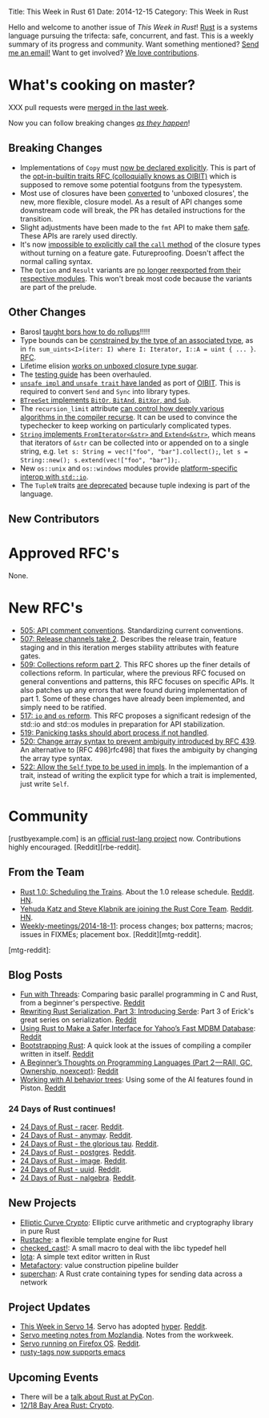 Title: This Week in Rust 61
Date: 2014-12-15
Category: This Week in Rust

Hello and welcome to another issue of *This Week in Rust*!
[Rust](http://rust-lang.org) is a systems language pursuing the trifecta:
safe, concurrent, and fast. This is a weekly summary of its progress and
community. Want something mentioned? [Send me an
email!](mailto:corey@octayn.net?subject=This%20Week%20in%20Rust%20Suggestion)
Want to get involved? [We love
contributions](https://github.com/mozilla/rust/wiki/Note-guide-for-new-contributors).

# What's cooking on master?

XXX pull requests were [merged in the last week][1].

[1]: https://github.com/rust-lang/rust/pulls?q=is%3Apr+is%3Amerged+updated%3A2014-12-08..2014-12-15

Now you can follow breaking changes *[as they happen][BitRust]*!

[BitRust]: http://bitrust.octarineparrot.com/

## Breaking Changes

* Implementations of `Copy` must [now be declared
  explicitly][optin]. This is part of the [opt-in-builtin traits RFC
  (colloquially knows as OIBIT)][optin-rfc] which is supposed to
  remove some potential footguns from the typesystem.
* Most use of closures have been [converted][unboxed] to 'unboxed
  closures', the new, more flexible, closure model. As a result of API
  changes some downstream code will break, the PR has detailed
  instructions for the transition.
* Slight adjustments have been made to the `fmt` API to make them
  [safe][fmt]. These APIs are rarely used directly.
* It's now [impossible to explicitly call the `call` method][call] of
  the closure types without turning on a feature
  gate. Futureproofing. Doesn't affect the normal calling syntax.
* The `Option` and `Result` variants are [no longer reexported from
  their respective modules][reexp]. This won't break most code
  because the variants are part of the prelude.

[optin]: https://github.com/rust-lang/rust/pull/19566
[optin-rfc]: https://github.com/rust-lang/rfcs/blob/master/text/0019-opt-in-builtin-traits.md
[fmt]: https://github.com/rust-lang/rust/pull/19506
[call]: https://github.com/rust-lang/rust/pull/19587
[reexp]: https://github.com/rust-lang/rust/pull/19653
[unboxed]: https://github.com/rust-lang/rust/pull/19467

## Other Changes

* Barosl [taught bors how to do rollups][rollup]!!!!!
* Type bounds can be [constrained by the type of an associated
  type][assoc-eq], as in `fn sum_uints<I>(iter: I) where I: Iterator,
  I::A = uint { ... }`. [RFC][assoc-eq-rfc].
* Lifetime elision [works on unboxed closure type sugar][sugar].
* The [testing guide][testing] has been overhauled.
* [`unsafe impl` and `unsafe trait` have landed][unsafe] as port of
  [OIBIT][oibit-rfc]. This is required to convert `Send` and `Sync`
  into library types.
* [`BTreeSet` implements `BitOr`, `BitAnd`, `BitXor`, and `Sub`][btreeset].
* The `recursion_limit` attribute [can control how deeply various
  algorithms in the compiler recurse][recur]. It can be used to
  convince the typechecker to keep working on particularly complicated
  types.
* [`String` implements `FromIterator<&str>` and
  `Extend<&str>`][extend], which means that iterators of `&str` can be
  collected into or appended on to a single string, e.g. `let s:
  String = vec!["foo", "bar"].collect();`, `let s = String::new();
  s.extend(vec!["foo", "bar"]);`.
* New `os::unix` and `os::windows` modules provide [platform-specific
  interop with `std::io`][io].
* The `TupleN` traits [are deprecated][tuplen] because tuple indexing
  is part of the language.

[testing]: http://doc.rust-lang.org/guide-testing.html
[sugar]: https://github.com/rust-lang/rust/pull/19589
[recur]: https://github.com/rust-lang/rust/pull/19466
[btreeset]: https://github.com/rust-lang/rust/pull/19514
[extend]: https://github.com/rust-lang/rust/pull/19626
[io]: https://github.com/rust-lang/rust/pull/19169
[assoc-eq]: https://github.com/rust-lang/rust/pull/19391
[assoc-eq-rfc]: https://github.com/rust-lang/rfcs/blob/master/text/0195-associated-items.md#constraining-associated-types
[tuplen]: https://github.com/rust-lang/rust/pull/19677
[unsafe]: https://github.com/rust-lang/rust/pull/19703
[oibit-rfc]: https://github.com/rust-lang/rfcs/blob/master/text/0019-opt-in-builtin-traits.md
[rollup]: https://github.com/graydon/bors/pull/47

## New Contributors



# Approved RFC's

None.

# New RFC's

* [505: API comment conventions][rfc505]. Standardizing current
  conventions.
* [507: Release channels take 2][rfc507]. Describes the release train,
  feature staging and in this iteration merges stability attributes
  with feature gates.
* [509: Collections reform part 2][rfc509]. This RFC shores up the
  finer details of collections reform. In particular, where the
  previous RFC focused on general conventions and patterns, this RFC
  focuses on specific APIs. It also patches up any errors that were
  found during implementation of part 1. Some of these changes have
  already been implemented, and simply need to be ratified.
* [517: `io` and `os` reform][rfc517]. This RFC proposes a significant
  redesign of the std::io and std::os modules in preparation for API
  stabilization.
* [519: Panicking tasks should abort process if not handled][rfc519].
* [520: Change array syntax to prevent ambiguity introduced by RFC
  439][rfc520]. An alternative to [RFC 498]rfc498] that fixes the
  ambiguity by changing the array type syntax.
* [522: Allow the `Self` type to be used in impls][rfc522]. In the
  implemantion of a trait, instead of writing the explicit type for
  which a trait is implemented, just write `Self`.

[rfc498]: https://github.com/rust-lang/rfcs/pull/498
[rfc505]: https://github.com/rust-lang/rfcs/pull/505
[rfc507]: https://github.com/rust-lang/rfcs/pull/507
[rfc509]: https://github.com/rust-lang/rfcs/pull/509
[rfc517]: https://github.com/rust-lang/rfcs/pull/517
[rfc519]: https://github.com/rust-lang/rfcs/pull/519
[rfc520]: https://github.com/rust-lang/rfcs/pull/520
[rfc522]: https://github.com/rust-lang/rfcs/pull/522

# Community

[rustbyexample.com] is an [official rust-lang project][rbe]
now. Contributions highly encouraged. [Reddit][rbe-reddit].

[rbe]: https://github.com/rust-lang/rust-by-example
[rde-reddit]: https://www.reddit.com/r/rust/comments/2onzq0/rust_by_example_has_been_transferred_to_rustlang/

## From the Team

* [Rust 1.0: Scheduling the Trains][trains]. About the 1.0 release
  schedule. [Reddit][trains-reddit]. [HN][trains-hn].
* [Yehuda Katz and Steve Klabnik are joining the Rust Core
  Team][core]. [Reddit][core-reddit]. [HN][core-hn].
* [Weekly-meetings/2014-18-11][mtg]: process changes; box patterns;
  macros; issues in FIXMEs; placement box. [Reddit][mtg-reddit].

[trains]: http://blog.rust-lang.org/2014/12/12/1.0-Timeline.html
[trains-reddit]: https://www.reddit.com/r/rust/comments/2p35dk/rust_10_scheduling_the_trains/
[trains-hn]: https://news.ycombinator.com/item?id=8740751
[core]: http://blog.rust-lang.org/2014/12/12/Core-Team.html
[core-reddit]: https://www.reddit.com/r/rust/comments/2p47ee/yehuda_katz_and_steve_klabnik_are_joining_the/
[core-hn]: https://news.ycombinator.com/item?id=8742953
[mtg]: https://github.com/rust-lang/meeting-minutes/blob/master/weekly-meetings/2014-12-09.md
[mtg-reddit]:

## Blog Posts

* [Fun with Threads][funthreads]: Comparing basic parallel programming in C and Rust, from a beginner's perspective. [Reddit][funthreads-reddit] 
* [Rewriting Rust Serialization, Part 3: Introducing Serde][rustserial]: Part 3 of Erick's great series on serialization. [Reddit][rustserial-reddit] 
* [Using Rust to Make a Safer Interface for Yahoo’s Fast MDBM Database][mdbm]: [Reddit][mdbm-reddit] 
* [Bootstrapping Rust][bootstrapping]: A quick look at the issues of compiling a compiler written in itself. [Reddit][bootstrapping-reddit] 
* [A Beginner’s Thoughts on Programming Languages (Part 2 — RAII, GC, Ownership, noexcept)][begginers]: [Reddit][begginers-reddit] 
* [Working with AI behavior trees][behaviour]: Using some of the AI features found in Piston. [Reddit][behaviour-reddit] 


### 24 Days of Rust continues!

* [24 Days of Rust - racer][24days8]. [Reddit][24days8-reddit].
* [24 Days of Rust - anymay][24days9]. [Reddit][24days9-reddit].
* [24 Days of Rust - the glorious tau][24days10]. [Reddit][24days10-reddit].
* [24 Days of Rust - postgres][24days11]. [Reddit][24days11-reddit].
* [24 Days of Rust - image][24days12]. [Reddit][24days12-reddit].
* [24 Days of Rust - uuid][24days13]. [Reddit][24days13-reddit].
* [24 Days of Rust - nalgebra][24days14]. [Reddit][24days14-reddit].

[funthreads]: http://jvns.ca/blog/2014/12/14/fun-with-threads/
[funthreads-reddit]: http://www.reddit.com/r/rust/comments/2pabnd/diving_into_concurrency_trying_out_mutexes_and/
[rustserial]: http://erickt.github.io/blog/2014/12/13/rewriting-rust-serialization/
[rustserial-reddit]: http://www.reddit.com/r/rust/comments/2p85za/rewriting_rust_serialization_part_3_introducing/
[mdbm]: http://erickt.github.io/blog/2014/12/13/rust-and-mdbm/
[mdbm-reddit]: http://www.reddit.com/r/rust/comments/2p70sj/using_rust_to_make_a_safer_interface_for_yahoos/
[bootstrapping]: http://aidancully.blogspot.com/2014/12/bootstrapping-rust.html
[bootstrapping-reddit]: http://www.reddit.com/r/rust/comments/2ovuko/bootstrapping_rust/
[begginers]: https://medium.com/@chcokr/a-beginners-thoughts-on-programming-languages-part-2-raii-gc-ownership-noexcept-1c08f5dfe353
[begginers-reddit]: http://www.reddit.com/r/rust/comments/2ov7e2/a_beginners_thoughts_on_programming_languages/
[behaviour]: http://blog.piston.rs/2014/12/09/working-with-ai-behavior-trees/
[behaviour-reddit]: http://www.reddit.com/r/rust/comments/2orssg/working_with_ai_behavior_trees_piston/

[24days8]: https://siciarz.net/24-days-of-rust-racer/
[24days8-reddit]: https://www.reddit.com/r/rust/comments/2oo1n5/24_days_of_rust_racer/
[24days9]: https://siciarz.net/24-days-of-rust-anymap/
[24days9-reddit]: https://siciarz.net/24-days-of-rust-anymap/
[24days10]: https://siciarz.net/24-days-of-rust-glorious-tau/
[24days10-reddit]: https://www.reddit.com/r/rust/comments/2ow3jm/24_days_of_rust_the_glorious_tau/
[24days11]: https://siciarz.net/24-days-of-rust-postgres/
[24days11-reddit]: https://www.reddit.com/r/rust/comments/2ozzeg/24_days_of_rust_postgres/
[24days12]: https://siciarz.net/24-days-of-rust-image/
[24days12-reddit]: https://www.reddit.com/r/rust/comments/2p3mjf/24_days_of_rust_image/
[24days13]: https://siciarz.net/24-days-of-rust-uuid/
[24days13-reddit]: https://www.reddit.com/r/rust/comments/2p6kvf/24_days_of_rust_uuid/
[24days14]: https://siciarz.net/24-days-of-rust-nalgebra/
[24days14-reddit]: https://www.reddit.com/r/rust/comments/2pa7md/24_days_of_rust_nalgebra/

## New Projects
* [Elliptic Curve Crypto][ecc]: Elliptic curve arithmetic and cryptography library in pure Rust
* [Rustache][rustache]: a flexible template engine for Rust
* [checked_cast!][checked]: A small macro to deal with the libc typedef hell
* [Iota][iota]: A simple text editor written in Rust
* [Metafactory][metafactory]: value construction pipeline builder
* [superchan][superchan]: A Rust crate containing types for sending data across a network


[ecc]: https://github.com/Bren2010/ecc
[rustache]: http://rustache.github.io/
[checked]: https://github.com/Jurily/rust-checked-cast
[iota]: https://github.com/gchp/iota
[metafactory]: https://github.com/Nercury/metafactory-rs
[superchan]: https://github.com/dradtke/superchan

## Project Updates

* [This Week in Servo 14][twis]. Servo has adopted [hyper]. [Reddit][twis-reddit].
* [Servo meeting notes from Mozlandia][servo-mozlandia]. Notes from the workweek.
* [Servo running on Firefox OS][fxos]. [Reddit][fxos-reddit].
* [rusty-tags now supports emacs][rusty-tags]

[twis]: http://blog.servo.org/2014/12/09/twis-14/
[twis-reddit]: https://www.reddit.com/r/rust/comments/2orabe/this_week_in_servo_15/
[hyper]: https://github.com/hyperium/hyper
[servo-mozlandia]: https://groups.google.com/forum/#!topic/mozilla.dev.servo/zK2H8a2dTGQ
[fxos]: https://twitter.com/larsberg_/status/539937229049581568
[fxos-reddit]: https://www.reddit.com/r/rust/comments/2orhhh/servo_running_on_firefox_os/
[rusty-tags]: https://github.com/dan-t/rusty-tags

## Upcoming Events

* There will be a [talk about Rust at PyCon][pycon].
* [12/18 Bay Area Rust: Crypto][bay].

[pycon]: https://us.pycon.org/2015/schedule/presentation/411/
[bay]: http://www.meetup.com/Rust-Bay-Area/events/210632582/